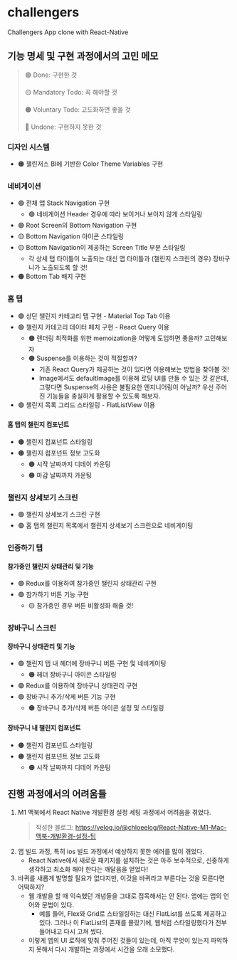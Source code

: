 # challengers
Challengers App clone with React-Native

## 기능 명세 및 구현 과정에서의 고민 메모

> 🟢 Done: 구현한 것
> 
> 🟡 Mandatory Todo: 꼭 해야할 것
> 
> 🟠 Voluntary Todo: 고도화하면 좋을 것
> 
> 🔴 Undone: 구현하지 못한 것

### 디자인 시스템
- 🟠 챌린저스 BI에 기반한 Color Theme Variables 구현

### 네비게이션
- 🟢 전체 앱 Stack Navigation 구현
  - 🟢 네비게이션 Header 경우에 따라 보이거나 보이지 않게 스타일링
- 🟢 Root Screen의 Bottom Navigation 구현
- 🟡 Bottom Navigation 아이콘 스타일링
- 🟡 Bottom Navigation이 제공하는 Screen Title 부분 스타일링
  - 각 상세 탭 타이틀이 노출되는 대신 앱 타이틀과 (챌린지 스크린의 경우) 장바구니가 노출되도록 할 것!
- 🟠 Bottom Tab 배지 구현
  
### 홈 탭
- 🟢 상단 챌린지 카테고리 탭 구현 - Material Top Tab 이용
- 🟢 챌린지 카테고리 데이터 페치 구현 - React Query 이용
  - 🟠 렌더링 최적화를 위한 memoization을 어떻게 도입하면 좋을까? 고민해보자
  - 🟠 Suspense를 이용하는 것이 적절할까? 
    - 기존 React Query가 제공하는 것이 있다면 이용해보는 방법을 찾아볼 것!
    - Image에서도 defaultImage를 이용해 로딩 UI를 만들 수 있는 것 같은데, 그렇다면 Suspense의 사용은 불필요한 엔지니어링이 아닐까? 우선 주어진 기능들을 충실하게 활용할 수 있도록 해보자.
- 🟢 챌린지 목록 그리드 스타일링 - FlatListView 이용

#### 홈 탭의 챌린지 컴포넌트 
- 🟠 챌린지 컴포넌트 스타일링
- 🟠 챌린지 컴포넌트 정보 고도화
  - 🟠 시작 날짜까지 디데이 카운팅
  - 🟠 마감 날짜까지 카운팅

### 챌린지 상세보기 스크린
- 🟢 챌린지 상세보기 스크린 구현
- 🟢 홈 탭의 챌린지 목록에서 챌린지 상세보기 스크린으로 네비게이팅

### 인증하기 탭

#### 참가중인 챌린지 상태관리 및 기능
- 🟢 Redux를 이용하여 참가중인 챌린지 상태관리 구현
- 🟢 참가하기 버튼 기능 구현
  - 🟡 참가중인 경우 버튼 비활성화 해줄 것! 

### 장바구니 스크린

#### 장바구니 상태관리 및 기능
- 🟢 챌린지 탭 내 헤더에 장바구니 버튼 구현 및 네비게이팅
  - 🟠 헤더 장바구니 아이콘 스타일링
- 🟢 Redux를 이용하여 장바구니 상태관리 구현
- 🟢 장바구니 추가/삭제 버튼 기능 구현
  - 🟠 장바구니 추가/삭제 버튼 아이콘 설정 및 스타일링

#### 장바구니 내 챌린지 컴포넌트
- 🟠 챌린지 컴포넌트 스타일링
- 🟠 챌린지 컴포넌트 정보 고도화
  - 🟠 시작 날짜까지 디데이 카운팅


## 진행 과정에서의 어려움들
1. M1 맥북에서 React Native 개발환경 설정 세팅 과정에서 어려움을 겪었다.
   > 작성한 블로그: https://velog.io/@chloeelog/React-Native-M1-Mac-맥북-개발환경-설정-팁
2. 앱 빌드 과정, 특히 ios 빌드 과정에서 예상하지 못한 에러를 많이 겪었다.
   * React Native에서 새로운 패키지를 설치하는 것은 아주 보수적으로, 신중하게 생각하고 최소화 해야 한다는 깨달음을 얻었다! 
3. 바퀴를 새롭게 발명할 필요가 없다지만, 이것을 바퀴라고 부른다는 것을 모른다면 어떡하지?
   * 웹 개발을 할 때 익숙했던 개념들을 그대로 접목해서는 안 된다. 앱에는 앱의 언어와 문법이 있다.
     * 예를 들어, Flex와 Grid로 스타일링하는 대신 FlatList를 쓰도록 제공하고 있다. 그러나 이 FlatList의 존재를 몰랐기에, 웹처럼 스타일링했다가 전부 들어내고 다시 고쳐 썼다.
   * 이렇게 앱의 UI 로직에 맞춰 주어진 것들이 있는데, 아직 무엇이 있는지 파악하지 못해서 다시 개발하는 과정에서 시간을 오래 소모했다.